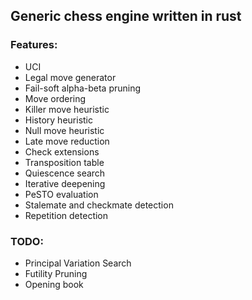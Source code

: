 ## Generic chess engine written in rust

### Features:
- UCI
- Legal move generator
- Fail-soft alpha-beta pruning
- Move ordering
- Killer move heuristic
- History heuristic
- Null move heuristic
- Late move reduction
- Check extensions
- Transposition table
- Quiescence search
- Iterative deepening
- PeSTO evaluation
- Stalemate and checkmate detection
- Repetition detection

### TODO:
- Principal Variation Search
- Futility Pruning
- Opening book